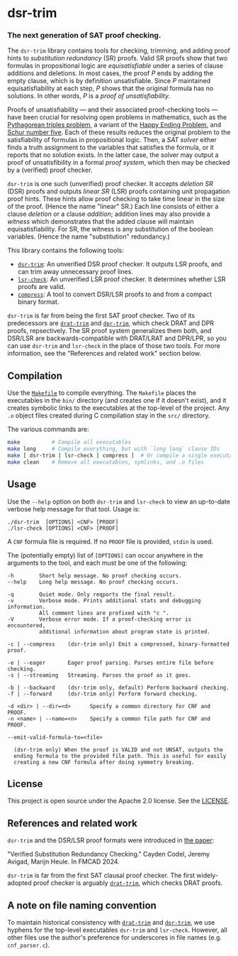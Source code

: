 # dsr-trim

### The next generation of SAT proof checking.

The `dsr-trim` library contains tools for
checking, trimming, and adding proof hints
to *substitution redundancy* (SR) proofs.
Valid SR proofs show that two formulas in propositional logic are *equisatisfiable*
under a series of clause additions and deletions.
In most cases,
the proof *P* ends by adding the empty clause,
which is by definition unsatisfiable.
Since *P* maintained equisatisfiability at each step,
*P* shows that the original formula has no solutions.
In other words,
*P* is a *proof of unsatisfiability*.

Proofs of unsatisfiability
&mdash; and their associated proof-checking tools &mdash;
have been crucial for resolving open problems in mathematics,
such as the [Pythagorean triples problem](https://www.cs.utexas.edu/~marijn/publications/ptn.pdf),
a variant of the [Happy Ending Problem](https://drops.dagstuhl.de/storage/00lipics/lipics-vol309-itp2024/LIPIcs.ITP.2024.35/LIPIcs.ITP.2024.35.pdf),
and [Schur number five](https://arxiv.org/abs/1711.08076).
Each of these results reduces the original problem
to the satisfiability of formulas in propositional logic.
Then,
a *SAT solver*
either finds a truth assignment to the variables that satisfies the formula,
or it reports that no solution exists.
In the latter case,
the solver may output a proof of unsatisfibility in a formal *proof system*,
which then may be checked by a (verified) proof checker.

`dsr-trim` is one such (unverified) proof checker.
It accepts *deletion SR* (DSR) proofs
and outputs *linear SR* (LSR) proofs containing unit propagation proof hints.
These hints allow proof checking to take time linear in the size of the proof.
(Hence the name "linear" SR.)
Each line consists of either a clause *deletion* or a clause *addition*;
addition lines may also provide a *witness* which demonstrates that the added clause will maintain equisatisfiability.
For SR,
the witness is any substitution of the boolean variables.
(Hence the name "substitution" redundancy.)

This library contains the following tools:

- [`dsr-trim`](src/dsr-trim.c): An unverified DSR proof checker. It outputs LSR proofs, and can trim away unnecessary proof lines.
- [`lsr-check`](src/lsr-check.c): An unverified LSR proof checker. It determines whether LSR proofs are valid.
- [`compress`](src/compress.c): A tool to convert DSR/LSR proofs to and from a compact binary format.

`dsr-trim` is far from being the first SAT proof checker.
Two of its predecessors are [`drat-trim`](https://github.com/marijnheule/drat-trim)
and [`dpr-trim`](https://github.com/marijnheule/dpr-trim),
which check DRAT and DPR proofs,
repsectively.
The SR proof system generalizes them both,
and DSR/LSR are backwards-compatible with DRAT/LRAT and DPR/LPR,
so you can use `dsr-trim` and `lsr-check` in the place of those two tools.
For more information, see the "References and related work" section below.

## Compilation

Use the [`Makefile`](Makefile) to compile everything.
The `Makefile` places the executables in the `bin/` directory
(and creates one if it doesn't exist),
and it creates symbolic links to the executables at the top-level of the project.
Any `.o` object files created during C compilation stay in the `src/` directory.

The various commands are:
```bash
make          # Compile all executables
make long     # Compile everything, but with `long long` clause IDs
make [ dsr-trim | lsr-check | compress ]  # Or compile a single executable
make clean    # Remove all executables, symlinks, and .o files
```

## Usage

Use the `--help` option on both `dsr-trim` and `lsr-check` to view an up-to-date verbose help message for that tool.
Usage is:
```
./dsr-trim  [OPTIONS] <CNF> [PROOF]
./lsr-check [OPTIONS] <CNF> [PROOF]
```
A `CNF` formula file is required.
If no `PROOF` file is provided,
`stdin` is used.

The (potentially empty) list of `[OPTIONS]` can occur anywhere in the arguments to the tool,
and each must be one of the following:
```
-h        Short help message. No proof checking occurs.
--help    Long help message. No proof checking occurs.

-q        Quiet mode. Only reqports the final result.
-v        Verbose mode. Prints additional stats and debugging information.
          All comment lines are prefixed with "c ".
-V        Verbose error mode. If a proof-checking error is encountered,
          additional information about program state is printed.

-c | --compress    (dsr-trim only) Emit a compressed, binary-formatted proof.

-e | --eager       Eager proof parsing. Parses entire file before checking.
-s | --streaming   Streaming. Parses the proof as it goes.

-b | --backward    (dsr-trim only, default) Perform backward checking.
-f | --forward     (dsr-trim only) Perform forward checking.

-d <dir> | --dir=<d>      Specify a common directory for CNF and PROOF.
-n <name> | --name=<n>    Specify a common file path for CNF and PROOF.

--emit-valid-formula-to=<file>

  (dsr-trim only) When the proof is VALID and not UNSAT, outputs the
  ending formula to the provided file path. This is useful for easily
  creating a new CNF formula after doing symmetry breaking.
```

## License

This project is open source under the Apache 2.0 license.
See the [LICENSE](LICENSE).

## References and related work

`dsr-trim` and the DSR/LSR proof formats were introduced in
[the paper](https://repositum.tuwien.at/bitstream/20.500.12708/200791/1/Codel-2024-Verified%20Substitution%20Redundancy%20Checking-vor.pdf):

"Verified Substitution Redundancy Checking." Cayden Codel, Jeremy Avigad, Marijn Heule. In FMCAD 2024.

`dsr-trim` is far from the first SAT clausal proof checker.
The first widely-adopted proof checker is arguably [`drat-trim`](https://github.com/marijnheule/drat-trim),
which checks DRAT proofs.


## A note on file naming convention

To maintain historical consistency with [`drat-trim`](https://github.com/marijnheule/drat-trim) and [`dpr-trim`](https://github.com/marijnheule/dpr-trim), we use hyphens for the top-level executables `dsr-trim` and `lsr-check`.
However, all other files use the author's preference for underscores in file names (e.g. `cnf_parser.c`).
